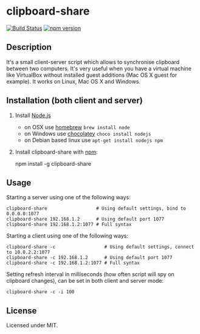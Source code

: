 # clipboard-share
[![Build Status](https://travis-ci.org/megahertz/clipboard-share.svg?branch=master)](https://travis-ci.org/megahertz/clipboard-share)
[![npm version](https://badge.fury.io/js/clipboard-share.svg)](https://badge.fury.io/js/clipboard-share)

## Description

It's a small client-server script which allows to synchronise clipboard
  between two computers. It's very useful when you have a virtual machine
  like VirtualBox without installed guest additions (Mac OS X guest for example).
  It works on Linux, Mac OS X and Windows.

## Installation (both client and server)

1. Install [Node.js](http://nodejs.org)

    * on OSX use [homebrew](http://brew.sh) `brew install node`
    * on Windows use [chocolatey](https://chocolatey.org/) `choco install nodejs`
    * on Debian based linux use `apt-get install nodejs npm`
    
2. Install clipboard-share with [npm](https://npmjs.org/package/clipboard-share):

    npm install -g clipboard-share

## Usage

Starting a server using one of the following ways:

    clipboard-share                  # Using default settings, bind to 0.0.0.0:1077
    clipboard-share 192.168.1.2      # Using default port 1077
    clipboard-share 192.168.1.2:1077 # Full syntax


Starting a client using one of the following ways:

    clipboard-share -c                  # Using default settings, connect to 10.0.2.2:1077
    clipboard-share -c 192.168.1.2      # Using default port 1077
    clipboard-share -c 192.168.1.2:1077 # Full syntax
    
Setting refresh interval in milliseconds (how often script will spy on
clipboard changes), can be set in both client and server mode:

    clipboard-share -c -i 100

## License

Licensed under MIT.
